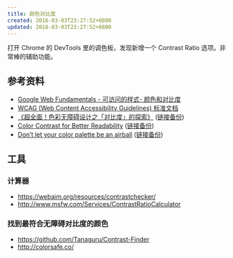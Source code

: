 ```yaml
---
title: 颜色对比度
created: 2016-03-03T23:27:52+0800
updated: 2016-03-03T23:27:52+0800
---
```



打开 Chrome 的 DevTools 里的调色板，发现新增一个 Contrast Ratio 选项。非常棒的辅助功能。

## 参考资料

- [Google Web Fundamentals - 可访问的样式- 颜色和对比度](https://developers.google.com/web/fundamentals/accessibility/accessible-styles#_4)
- [WCAG (Web Content Accessibility Guidelines) 标准文档](https://www.w3.org/TR/WCAG20/#visual-audio-contrast-contrast)
- [《超全面！色彩无障碍设计之「对比度」的探索》](https://www.uisdc.com/color-accessibility-design) ([链接备份](https://web.archive.org/web/20221101171755/https://www.uisdc.com/color-accessibility-design))
- [Color Contrast for Better Readability](https://www.viget.com/articles/color-contrast/) ([链接备份](https://web.archive.org/web/20230116060628/https://www.viget.com/articles/color-contrast/))
- [Don’t let your color palette be an airball](https://medium.com/ruxers/dont-let-your-color-palette-be-an-airball-30d0f0c14f16) ([链接备份](https://web.archive.org/web/20230220200241/https://medium.com/ruxers/dont-let-your-color-palette-be-an-airball-30d0f0c14f16))

## 工具

### 计算器

- https://webaim.org/resources/contrastchecker/
- http://www.msfw.com/Services/ContrastRatioCalculator

### 找到最符合无障碍对比度的颜色

- https://github.com/Tanaguru/Contrast-Finder
- http://colorsafe.co/
